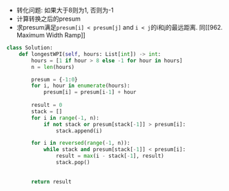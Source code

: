
- 转化问题: 如果大于8则为1, 否则为-1
- 计算转换之后的presum
- 求presum满足`presum[i] < presum[j]` and `i < j`的i和j的最远距离. 同[[962. Maximum Width Ramp]]

```py
class Solution:
    def longestWPI(self, hours: List[int]) -> int:
        hours = [1 if hour > 8 else -1 for hour in hours]
        n = len(hours)

        presum = {-1:0}
        for i, hour in enumerate(hours):
            presum[i] = presum[i-1] + hour
        
        result = 0
        stack = []
        for i in range(-1, n):
            if not stack or presum[stack[-1]] > presum[i]:
                stack.append(i)

        for i in reversed(range(-1, n)):
            while stack and presum[stack[-1]] < presum[i]:
                result = max(i - stack[-1], result)
                stack.pop()
            
            
        return result
```